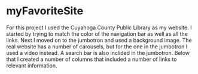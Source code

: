 # myFavoriteSite
For this project I used the Cuyahoga County Public Library as my website.
I started by trying to match the color of the navigation bar as well as all the links.
Next I moved on to the jumbotron and used a background image.
The real website has a number of carousels, but for the one in the jumbotron I used a video instead.
A search bar is also inclided in the jumbotron.
Below that I created a number of columns that included a number of links to relevant information.
